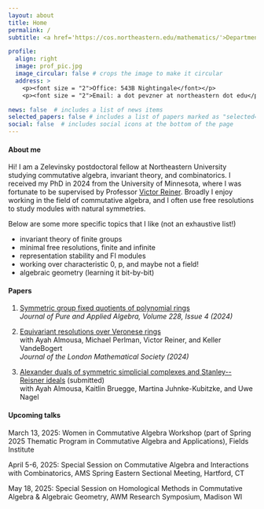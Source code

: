 ```yaml
---
layout: about
title: Home
permalink: /
subtitle: <a href='https://cos.northeastern.edu/mathematics/'>Department of Mathematics,</a> Northeastern University

profile:
  align: right
  image: prof_pic.jpg
  image_circular: false # crops the image to make it circular
  address: >
    <p><font size = "2">Office: 543B Nightingale</font></p>
    <p><font size = "2">Email: a dot pevzner at northeastern dot edu</p>

news: false  # includes a list of news items
selected_papers: false # includes a list of papers marked as "selected={true}"
social: false  # includes social icons at the bottom of the page
---
```


#### About me

Hi! I am a Zelevinsky postdoctoral fellow at Northeastern University studying commutative algebra, invariant theory, and combinatorics. I received my PhD in 2024 from the University of Minnesota, where I was fortunate to be supervised by Professor [Victor Reiner](https://www-users.cse.umn.edu/~reiner/). Broadly I enjoy working in the field of commutative algebra, and I often use free resolutions to study modules with natural symmetries.

Below are some more specific topics that I like (not an exhaustive list!)
  * invariant theory of finite groups
  * minimal free resolutions, finite and infinite
  * representation stability and FI modules
  * working over characteristic 0, p, and maybe not a field!
  * algebraic geometry (learning it bit-by-bit)

#### Papers

1. [Symmetric group fixed quotients of polynomial rings](https://arxiv.org/abs/2301.13377) <br>
*Journal of Pure and Applied Algebra, Volume 228, Issue 4 (2024)*

2. [Equivariant resolutions over Veronese rings](https://arxiv.org/abs/2210.16342)    
with Ayah Almousa, Michael Perlman, Victor Reiner, and Keller VandeBogert <br>
*Journal of the London Mathematical Society (2024)*

3. [Alexander duals of symmetric simplicial complexes and Stanley--Reisner ideals](https://arxiv.org/abs/2209.14132) (submitted)   
with Ayah Almousa, Kaitlin Bruegge, Martina Juhnke-Kubitzke, and Uwe Nagel

#### Upcoming talks

March 13, 2025: Women in Commutative Algebra Workshop (part of Spring 2025 Thematic Program in Commutative Algebra and Applications), Fields Institute

April 5-6, 2025: Special Session on Commutative Algebra and Interactions with Combinatorics, AMS Spring Eastern Sectional Meeting, Hartford, CT

May 18, 2025: Special Session on Homological Methods in Commutative Algebra & Algebraic Geometry, AWM Research Symposium, Madison WI
